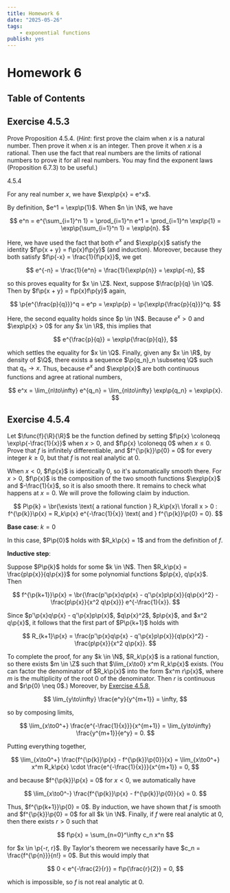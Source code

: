 ```yaml
---
title: Homework 6
date: "2025-05-26"
tags:
    - exponential functions
publish: yes
---
```


# Homework 6

## Table of Contents

## Exercise 4.5.3

Prove Proposition 4.5.4. (_Hint_: first prove the claim when $x$ is a natural number. Then prove it when $x$ is an integer. Then prove it when $x$ is a rational. Then use the fact that real numbers are the limits of rational numbers to prove it for all real numbers. You may find the exponent laws (Proposition 6.7.3) to be useful.)

<proposition> 4.5.4

For any real number $x$, we have $\exp\p{x} = e^x$.

</proposition>

<solution>

By definition, $e^1 = \exp\p{1}$. When $n \in \N$, we have

$$
e^n = e^{\sum_{i=1}^n 1} = \prod_{i=1}^n e^1 = \prod_{i=1}^n \exp\p{1} = \exp\p{\sum_{i=1}^n 1} = \exp\p{n}.
$$

Here, we have used the fact that both $e^x$ and $\exp\p{x}$ satisfy the identity $f\p{x + y} = f\p{x}f\p{y}$ (and induction). Moreover, because they both satisfy $f\p{-x} = \frac{1}{f\p{x}}$, we get

$$
e^{-n} = \frac{1}{e^n} = \frac{1}{\exp\p{n}} = \exp\p{-n},
$$

so this proves equality for $x \in \Z$. Next, suppose $\frac{p}{q} \in \Q$. Then by $f\p{x + y} = f\p{x}f\p{y}$ again,

$$
\p{e^{\frac{p}{q}}}^q
  = e^p
  = \exp\p{p}
  = \p{\exp\p{\frac{p}{q}}}^q.
$$

Here, the second equality holds since $p \in \N$. Because $e^x > 0$ and $\exp\p{x} > 0$ for any $x \in \R$, this implies that

$$
e^{\frac{p}{q}} = \exp\p{\frac{p}{q}},
$$

which settles the equality for $x \in \Q$. Finally, given any $x \in \R$, by density of $\Q$, there exists a sequence $\p{q_n}_n \subseteq \Q$ such that $q_n \to x$. Thus, because $e^x$ and $\exp\p{x}$ are both continuous functions and agree at rational numbers,

$$
e^x
  = \lim_{n\to\infty} e^{q_n}
  = \lim_{n\to\infty} \exp\p{q_n}
  = \exp\p{x}.
$$

</solution>

## Exercise 4.5.4

Let $\func{f}{\R}{\R}$ be the function defined by setting $f\p{x} \coloneqq \exp\p{-\frac{1}{x}}$ when $x > 0$, and $f\p{x} \coloneqq 0$ when $x \leq 0$. Prove that $f$ is infinitely differentiable, and $f^{\p{k}}\p{0} = 0$ for every integer $k \geq 0$, but that $f$ is not real analytic at $0$.

<solution>

When $x < 0$, $f\p{x}$ is identically $0$, so it's automatically smooth there. For $x > 0$, $f\p{x}$ is the composition of the two smooth functions $\exp\p{x}$ and $-\frac{1}{x}$, so it is also smooth there. It remains to check what happens at $x = 0$. We will prove the following claim by induction.

$$
P\p{k} = \br{\exists \text{ a rational function } R_k\p{x}\ \forall x > 0 : f^{\p{k}}\p{x} = R_k\p{x} e^{-\frac{1}{x}} \text{ and } f^{\p{k}}\p{0} = 0}.
$$

**Base case**: $k = 0$

In this case, $P\p{0}$ holds with $R_k\p{x} = 1$ and from the definition of $f$.

**Inductive step**:

Suppose $P\p{k}$ holds for some $k \in \N$. Then $R_k\p{x} = \frac{p\p{x}}{q\p{x}}$ for some polynomial functions $p\p{x}, q\p{x}$. Then

$$
f^{\p{k+1}}\p{x}
  = \br{\frac{p'\p{x}q\p{x} - q'\p{x}p\p{x}}{q\p{x}^2} - \frac{p\p{x}}{x^2 q\p{x}}} e^{-\frac{1}{x}}.
$$

Since $p'\p{x}q\p{x} - q'\p{x}p\p{x}$, $q\p{x}^2$, $p\p{x}$, and $x^2 q\p{x}$, it follows that the first part of $P\p{k+1}$ holds with

$$
R_{k+1}\p{x} = \frac{p'\p{x}q\p{x} - q'\p{x}p\p{x}}{q\p{x}^2} - \frac{p\p{x}}{x^2 q\p{x}}.
$$

To complete the proof, for any $k \in \N$, $R_k\p{x}$ is a rational function, so there exists $m \in \Z$ such that $\lim_{x\to0} x^m R_k\p{x}$ exists. (You can factor the denominator of $R_k\p{x}$ into the form $x^m r\p{x}$, where $m$ is the multiplicity of the root $0$ of the denominator. Then $r$ is continuous and $r\p{0} \neq 0$.) Moreover, by [Exercise 4.5.8](/teaching/25s.131b.2/homework-7/#problem-6),

$$
\lim_{y\to\infty} \frac{e^y}{y^{m+1}} = \infty,
$$

so by composing limits,

$$
\lim_{x\to0^+} \frac{e^{-\frac{1}{x}}}{x^{m+1}}
  = \lim_{y\to\infty} \frac{y^{m+1}}{e^y}
  = 0.
$$

Putting everything together,

$$
\lim_{x\to0^+} \frac{f^{\p{k}}\p{x} - f^{\p{k}}\p{0}}{x}
  = \lim_{x\to0^+} x^m R_k\p{x} \cdot \frac{e^{-\frac{1}{x}}}{x^{m+1}}
  = 0,
$$

and because $f^{\p{k}}\p{x} = 0$ for $x < 0$, we automatically have

$$
\lim_{x\to0^-} \frac{f^{\p{k}}\p{x} - f^{\p{k}}\p{0}}{x}
  = 0.
$$

Thus, $f^{\p{k+1}}\p{0} = 0$. By induction, we have shown that $f$ is smooth and $f^{\p{k}}\p{0} = 0$ for all $k \in \N$. Finally, if $f$ were real analytic at $0$, then there exists $r > 0$ such that

$$
f\p{x} = \sum_{n=0}^\infty c_n x^n
$$

for $x \in \p{-r, r}$. By Taylor's theorem we necessarily have $c_n = \frac{f^{\p{n}}}{n!} = 0$. But this would imply that

$$
0 < e^{-\frac{2}{r}} = f\p{\frac{r}{2}} = 0,
$$

which is impossible, so $f$ is not real analytic at $0$.

</solution>
